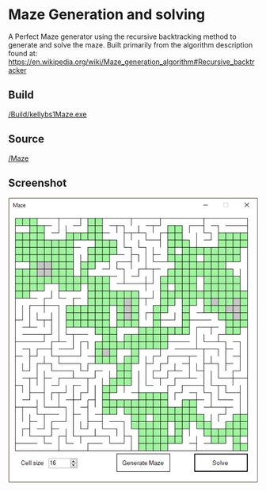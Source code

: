 # Maze Generation and solving

A Perfect Maze generator using the recursive backtracking method to generate and solve the maze.
Built primarily from the algorithm description found at: https://en.wikipedia.org/wiki/Maze_generation_algorithm#Recursive_backtracker


## Build

<a href="https://github.com/kellybs1/Maze/blob/master/Build/kellybs1Maze.exe?raw=true">/Build/kellybs1Maze.exe</a>


## Source

<a href="https://github.com/kellybs1/Maze/tree/master/kellybs1Maze">/Maze</a>


## Screenshot

<img src = "screenshot.png">





